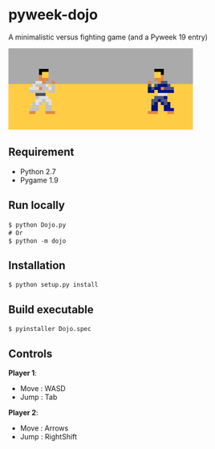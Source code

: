 pyweek-dojo
===========

A minimalistic versus fighting game (and a Pyweek 19 entry) 

![Screenshot](/resource/image/screenshot.png?raw=true "ScreenShot")

## Requirement

- Python 2.7
- Pygame 1.9

## Run locally

    $ python Dojo.py 
	# Or
	$ python -m dojo

## Installation

    $ python setup.py install

## Build executable

    $ pyinstaller Dojo.spec
	
## Controls

**Player 1**:
 - Move : WASD 
 - Jump : Tab
 
**Player 2**:
 - Move : Arrows 
 - Jump : RightShift